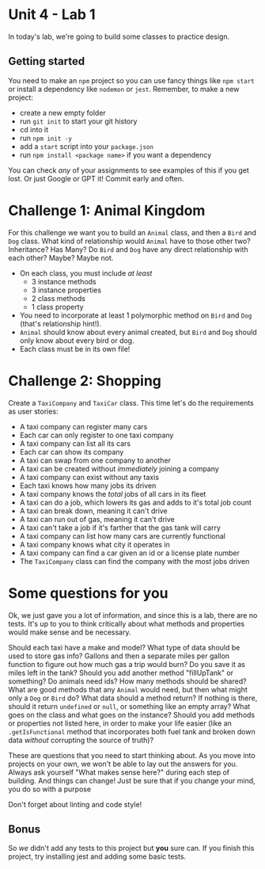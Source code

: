 # Unit 4 - Lab 1

In today's lab, we're going to build some classes to practice design.

## Getting started
You need to make an `npm` project so you can use fancy things like `npm start` or install a dependency like `nodemon` or `jest`. Remember, to make a new project:

- create a new empty folder
- run `git init` to start your git history
- cd into it
- run `npm init -y`
- add a `start` script into your `package.json`
- run `npm install <package name>` if you want a dependency

You can check *any* of your assignments to see examples of this if you get lost. Or just Google or GPT it! Commit early and often.

# Challenge 1: Animal Kingdom
For this challenge we want you to build an `Animal` class, and then a `Bird` and `Dog` class. What kind of relationship would `Animal` have to those other two? Inheritance? Has Many? Do `Bird` and `Dog` have any direct relationship with each other? Maybe? Maybe not.

- On each class, you must include *at least*
  - 3 instance methods
  - 3 instance properties
  - 2 class methods
  - 1 class property
- You need to incorporate at least 1 polymorphic method on `Bird` and `Dog` (that's relationship hint!).
- `Animal` should know about every animal created, but `Bird` and `Dog` should only know about every bird or dog.
- Each class must be in its own file!

# Challenge 2: Shopping
Create a `TaxiCompany` and `TaxiCar` class. This time let's do the requirements as user stories:

- A taxi company can register many cars
- Each car can only register to one taxi company
- A taxi company can list all its cars
- Each car can show its company
- A taxi can swap from one company to another
- A taxi can be created without *immediately* joining a company
- A taxi company can exist without any taxis
- Each taxi knows how many jobs its driven
- A taxi company knows the *total* jobs of all cars in its fleet
- A taxi can do a job, which lowers its gas and adds to it's total job count
- A taxi can break down, meaning it can't drive
- A taxi can run out of gas, meaning it can't drive
- A taxi can't take a job if it's farther that the gas tank will carry
- A taxi company can list how many cars are currently functional
- A taxi company knows what city it operates in
- A taxi company can find a car given an id or a license plate number
- The `TaxiCompany` class can find the company with the most jobs driven


# Some questions for you
Ok, we just gave you a lot of information, and since this is a lab, there are no tests. It's up to you to think critically about what methods and properties would make sense and be necessary.

Should each taxi have a make and model? What type of data should be used to store gas info? Gallons and then a separate miles per gallon function to figure out how much gas a trip would burn? Do you save it as miles left in the tank? Should you add another method "fillUpTank" or something? Do animals need ids? How many methods should be shared? What are good methods that any `Animal` would need, but then what might only a `Dog` or `Bird` do? What data should a method return? If nothing is there, should it return `undefined` or `null`, or something like an empty array? What goes on the class and what goes on the instance? Should you add methods or properties not listed here, in order to make your life easier (like an `.getIsFunctional` method that incorporates both fuel tank and broken down data *without* corrupting the source of truth)?

These are questions that you need to start thinking about. As you move into projects on your own, we won't be able to lay out the answers for you. Always ask yourself "What makes sense here?" during each step of building. And things can change! Just be sure that if you change your mind, you do so with a purpose

Don't forget about linting and code style!

## Bonus
So *we* didn't add any tests to this project but **you** sure can. If you finish this project, try installing jest and adding some basic tests.

